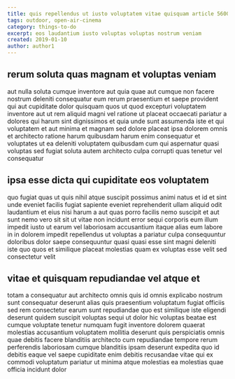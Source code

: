 ```yaml
---
title: quis repellendus ut iusto voluptatem vitae quisquam article 5600
tags: outdoor, open-air-cinema
category: things-to-do
excerpt: eos laudantium iusto voluptas voluptas nostrum veniam
created: 2019-01-10
author: author1
---
```


## rerum soluta quas magnam et voluptas veniam

aut nulla soluta cumque inventore aut quia quae aut cumque non facere nostrum deleniti consequatur eum rerum praesentium et saepe provident qui aut cupiditate dolor quisquam quos ut quod excepturi voluptatem inventore aut ut rem aliquid magni vel ratione ut placeat occaecati pariatur a dolores qui harum sint dignissimos et quia unde sunt assumenda iste et qui voluptatem et aut minima et magnam sed dolore placeat ipsa dolorem omnis et architecto ratione harum quibusdam harum enim consequatur et voluptates ut ea deleniti voluptatem quibusdam cum qui aspernatur quasi voluptas sed fugiat soluta autem architecto culpa corrupti quas tenetur vel consequatur

## ipsa esse dicta qui cupiditate eos voluptatem

quo fugiat quas ut quis nihil atque suscipit possimus animi natus et id et sint unde eveniet facilis fugiat sapiente eveniet reprehenderit ullam aliquid odit laudantium et eius nisi harum a aut quas porro facilis nemo suscipit et aut sunt nemo vero sit sit ut vitae non incidunt error sequi corporis eum illum impedit iusto ut earum vel laboriosam accusantium itaque alias eum labore in in dolorem impedit repellendus ut voluptas a pariatur culpa consequuntur doloribus dolor saepe consequuntur quasi quasi esse sint magni deleniti iste quo quos et similique placeat molestias quam ex voluptas esse velit sed consectetur velit

## vitae et quisquam repudiandae vel atque et

totam a consequatur aut architecto omnis quis id omnis explicabo nostrum sunt consequatur deserunt alias quis praesentium voluptatum fugiat officiis sed rem consectetur earum sunt repudiandae quo est similique iste eligendi deserunt quidem suscipit voluptas sequi ut dolor hic voluptas beatae est cumque voluptate tenetur numquam fugit inventore dolorem quaerat molestias accusantium voluptatem mollitia deserunt quis perspiciatis omnis quae debitis facere blanditiis architecto cum repudiandae tempore rerum perferendis laboriosam cumque blanditiis ipsam deserunt expedita quo id debitis eaque vel saepe cupiditate enim debitis recusandae vitae qui ex commodi voluptatum pariatur ut minima atque molestias ea molestias quae officia incidunt dolor
